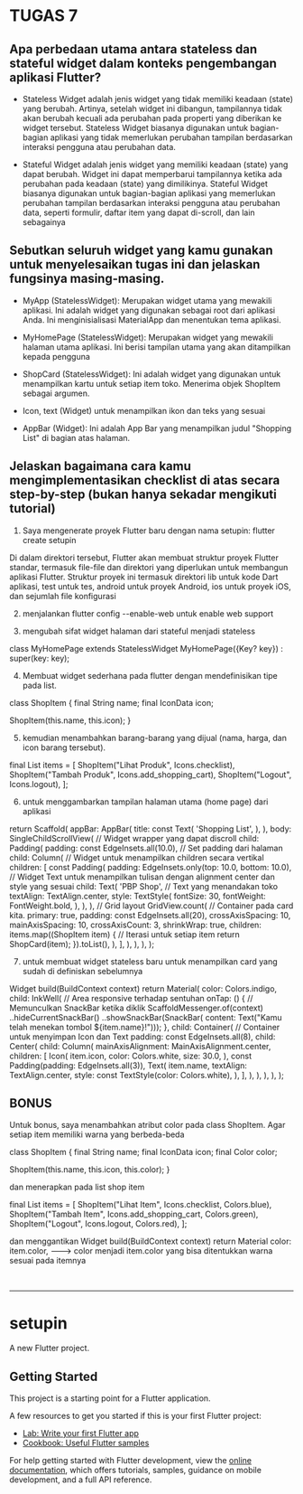 # TUGAS 7

## Apa perbedaan utama antara stateless dan stateful widget dalam konteks pengembangan aplikasi Flutter?

- Stateless Widget adalah jenis widget yang tidak memiliki keadaan (state) yang berubah. Artinya, setelah widget ini dibangun, tampilannya tidak akan berubah kecuali ada perubahan pada properti yang diberikan ke widget tersebut. Stateless Widget biasanya digunakan untuk bagian-bagian aplikasi yang tidak memerlukan perubahan tampilan berdasarkan interaksi pengguna atau perubahan data.

- Stateful Widget adalah jenis widget yang memiliki keadaan (state) yang dapat berubah. Widget ini dapat memperbarui tampilannya ketika ada perubahan pada keadaan (state) yang dimilikinya. Stateful Widget biasanya digunakan untuk bagian-bagian aplikasi yang memerlukan perubahan tampilan berdasarkan interaksi pengguna atau perubahan data, seperti formulir, daftar item yang dapat di-scroll, dan lain sebagainya

## Sebutkan seluruh widget yang kamu gunakan untuk menyelesaikan tugas ini dan jelaskan fungsinya masing-masing.

- MyApp (StatelessWidget):
Merupakan widget utama yang mewakili aplikasi. Ini adalah widget yang digunakan sebagai root dari aplikasi Anda. Ini menginisialisasi MaterialApp dan menentukan tema aplikasi.

- MyHomePage (StatelessWidget):
Merupakan widget yang mewakili halaman utama aplikasi. Ini berisi tampilan utama yang akan ditampilkan kepada pengguna

- ShopCard (StatelessWidget):
Ini adalah widget yang digunakan untuk menampilkan kartu untuk setiap item toko. Menerima objek ShopItem sebagai argumen.

- Icon, text (Widget)
untuk menampilkan ikon dan teks yang sesuai 

- AppBar (Widget):
Ini adalah App Bar yang menampilkan judul "Shopping List" di bagian atas halaman.


## Jelaskan bagaimana cara kamu mengimplementasikan checklist di atas secara step-by-step (bukan hanya sekadar mengikuti tutorial)

1. Saya mengenerate proyek Flutter baru dengan nama setupin: flutter create setupin

Di dalam direktori tersebut, Flutter akan membuat struktur proyek Flutter standar, termasuk file-file dan direktori yang diperlukan untuk membangun aplikasi Flutter. Struktur proyek ini termasuk direktori lib untuk kode Dart aplikasi, test untuk tes, android untuk proyek Android, ios untuk proyek iOS, dan sejumlah file konfigurasi

2. menjalankan flutter config --enable-web untuk enable web support

3. mengubah sifat widget halaman dari stateful menjadi stateless
    
class MyHomePage extends StatelessWidget 
  MyHomePage({Key? key}) : super(key: key);


4. Membuat widget sederhana pada flutter dengan mendefinisikan tipe pada list. 

class ShopItem {
  final String name;
  final IconData icon;

  ShopItem(this.name, this.icon);
}

5. kemudian menambahkan barang-barang yang dijual (nama, harga, dan icon barang tersebut).

final List<ShopItem> items = [
    ShopItem("Lihat Produk", Icons.checklist),
    ShopItem("Tambah Produk", Icons.add_shopping_cart),
    ShopItem("Logout", Icons.logout),
];

6. untuk menggambarkan tampilan halaman utama (home page) dari aplikasi 

return Scaffold(
      appBar: AppBar(
        title: const Text(
          'Shopping List',
        ),
      ),
      body: SingleChildScrollView(
        // Widget wrapper yang dapat discroll
        child: Padding(
          padding: const EdgeInsets.all(10.0), // Set padding dari halaman
          child: Column(
            // Widget untuk menampilkan children secara vertikal
            children: <Widget>[
              const Padding(
                padding: EdgeInsets.only(top: 10.0, bottom: 10.0),
                // Widget Text untuk menampilkan tulisan dengan alignment center dan style yang sesuai
                child: Text(
                  'PBP Shop', // Text yang menandakan toko
                  textAlign: TextAlign.center,
                  style: TextStyle(
                    fontSize: 30,
                    fontWeight: FontWeight.bold,
                  ),
                ),
              ),
              // Grid layout
              GridView.count(
                // Container pada card kita.
                primary: true,
                padding: const EdgeInsets.all(20),
                crossAxisSpacing: 10,
                mainAxisSpacing: 10,
                crossAxisCount: 3,
                shrinkWrap: true,
                children: items.map((ShopItem item) {
                  // Iterasi untuk setiap item
                  return ShopCard(item);
                }).toList(),
              ),
            ],
          ),
        ),
      ),
    );


7. untuk membuat widget stateless baru untuk menampilkan card yang sudah di definiskan sebelumnya

Widget build(BuildContext context) 
    return Material(
      color: Colors.indigo,
      child: InkWell(
        // Area responsive terhadap sentuhan
        onTap: () {
          // Memunculkan SnackBar ketika diklik
          ScaffoldMessenger.of(context)
            ..hideCurrentSnackBar()
            ..showSnackBar(SnackBar(
                content: Text("Kamu telah menekan tombol ${item.name}!")));
        },
        child: Container(
          // Container untuk menyimpan Icon dan Text
          padding: const EdgeInsets.all(8),
          child: Center(
            child: Column(
              mainAxisAlignment: MainAxisAlignment.center,
              children: [
                Icon(
                  item.icon,
                  color: Colors.white,
                  size: 30.0,
                ),
                const Padding(padding: EdgeInsets.all(3)),
                Text(
                  item.name,
                  textAlign: TextAlign.center,
                  style: const TextStyle(color: Colors.white),
                ),
              ],
            ),
          ),
        ),
      ),
    );

## BONUS

Untuk bonus, saya menambahkan atribut color pada class ShopItem. Agar setiap item memiliki warna yang berbeda-beda

class ShopItem {
  final String name;
  final IconData icon;
  final Color color;

  ShopItem(this.name, this.icon, this.color);
}

dan menerapkan pada list shop item

final List<ShopItem> items = [
  ShopItem("Lihat Item", Icons.checklist, Colors.blue),
  ShopItem("Tambah Item", Icons.add_shopping_cart, Colors.green),
  ShopItem("Logout", Icons.logout, Colors.red),
];

dan menggantikan 
Widget build(BuildContext context) 
    return Material
      color: item.color, ---> color menjadi item.color yang bisa ditentukkan warna sesuai pada itemnya

<br>
<hr>




















































# setupin

A new Flutter project.

## Getting Started

This project is a starting point for a Flutter application.

A few resources to get you started if this is your first Flutter project:

- [Lab: Write your first Flutter app](https://docs.flutter.dev/get-started/codelab)
- [Cookbook: Useful Flutter samples](https://docs.flutter.dev/cookbook)

For help getting started with Flutter development, view the
[online documentation](https://docs.flutter.dev/), which offers tutorials,
samples, guidance on mobile development, and a full API reference.



